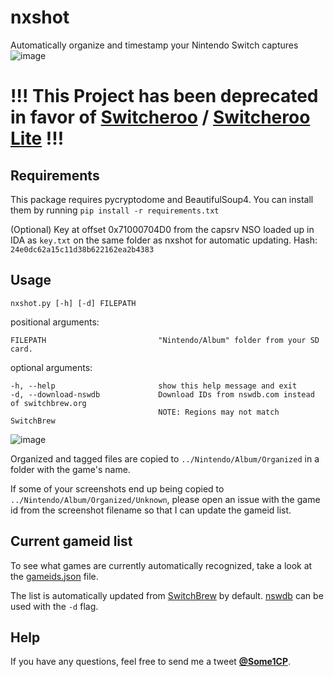 # nxshot
Automatically organize and timestamp your Nintendo Switch captures
![image](https://user-images.githubusercontent.com/17756301/33006063-0c36d2ce-cdb0-11e7-8875-1044eab6527a.png)

# !!! This Project has been deprecated in favor of [Switcheroo](https://github.com/Tyler-A/Switcheroo) / [Switcheroo Lite](https://github.com/dmynerd78/switcheroo-lite) !!!

## Requirements
This package requires pycryptodome and BeautifulSoup4.
You can install them by running
``pip install -r requirements.txt``

(Optional) Key at offset 0x71000704D0 from the capsrv NSO loaded up in IDA as ``key.txt`` on the same folder as nxshot for automatic updating. Hash: ``24e0dc62a15c11d38b622162ea2b4383``

## Usage

``nxshot.py [-h] [-d] FILEPATH``

positional arguments:

    FILEPATH                         "Nintendo/Album" folder from your SD card.

optional arguments:

    -h, --help                       show this help message and exit
    -d, --download-nswdb             Download IDs from nswdb.com instead of switchbrew.org
                                     NOTE: Regions may not match SwitchBrew

![image](https://user-images.githubusercontent.com/17756301/33006113-3f204800-cdb0-11e7-99f4-94790c01916d.png)

Organized and tagged files are copied to ``../Nintendo/Album/Organized`` in a folder with the game's name.

If some of your screenshots end up being copied to ``../Nintendo/Album/Organized/Unknown``, please open an issue with the game id from the screenshot filename so that I can update the gameid list.

## Current gameid list

To see what games are currently automatically recognized, take a look at the [gameids.json](gameids.json) file.

The list is automatically updated from [SwitchBrew](http://switchbrew.org/index.php?title=Title_list/Games) by default. [nswdb](http://nswdb.com/) can be used with the ``-d`` flag.

## Help

If you have any questions, feel free to send me a tweet [**@Some1CP**](https://twitter.com/Some1CP).
